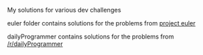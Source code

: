 My solutions for various dev challenges 

euler folder contains solutions for the problems from [project euler](https://projecteuler.net/problems)

dailyProgrammer contains solutions for the problems from [/r/dailyProgrammer](http://www.reddit.com/r/dailyprogrammer/)